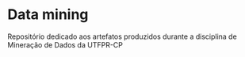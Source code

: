 # Data mining
Repositório dedicado aos artefatos produzidos durante a disciplina de Mineração de Dados da UTFPR-CP
